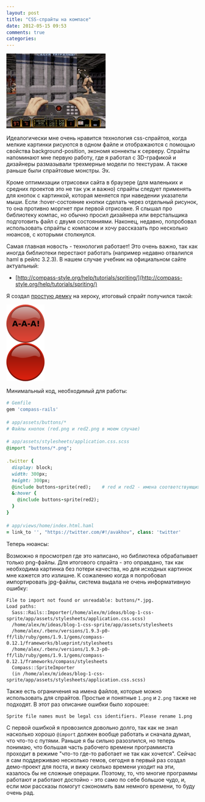 ```yaml
---
layout: post
title: "CSS-спрайты на компасе"
date: 2012-05-15 09:53
comments: true
categories: 
---
```

![](/assets/8-red/nuke2.jpg)

Идеалогически мне очень нравится технология css-спрайтов, когда мелкие картинки рисуются в одном файле и отображаются
с помощью свойства background-position, экономя коннекты к серверу. Спрайты напоминают мне
первую работу, где я работал с 3D-графикой и дизайнеры размазывали трехмерные модели по текстурам. А также
раньше были спрайтовые монстры. Эх.

Кроме оптимизации отрисовки сайта в браузере (для маленьких и средних проектов это не так уж и важно) спрайты
следует применять для кнопок с картинкой, которая меняется при наведении указатели мыши. Если :hover-состояние
кнопки сделать через отдельный рисунок, то она противно моргнет при первой отрисовке. Я слышал про библиотеку компас,
но обычно просил дизайнера или верстальщика подготовить файл с двумя состояниями. Наконец, недавно,
попробовал использовать спрайты с компасом и хочу рассказать про несколько нюансов, с которыми столкнулся.

Самая главная новость - технология работает! Это очень важно, так как иногда библиотеки
перестают работать
(например недавно отвалился haml в рейлс 3.2.3). В нашем случае учебник на официальном сайте актуальный:

* [http://compass-style.org/help/tutorials/spriting/](http://compass-style.org/help/tutorials/spriting/)

Я создал [простую демку](http://blog-1-css-sprite.herokuapp.com/) на хероку, итоговый спрайт получился такой:

![](/assets/8-red/sprite.png)

Минимальный код, необходимый для работы:

``` ruby
# Gemfile
gem 'compass-rails'

# app/assets/buttons/*
# Файлы кнопок (red.png и red2.png в моем случае)

# app/assets/stylesheets/application.css.scss
@import "buttons/*.png";

.twitter {
  display: block;
  width: 300px;
  height: 300px;
  @include buttons-sprite(red);    # red и red2 - имена соответствующих картинок
  &:hover {
    @include buttons-sprite(red2);
  }
}

# app/views/home/index.html.haml
= link_to '', "https://twitter.com/#!/avakhov", class: 'twitter'
```

Теперь нюансы:

Возможно я просмотрел где это написано, но библиотека обрабатывает только png-файлы. Для итогового спрайта - это оправдано,
так как необходима картинка
без потери качества, но для исходных картинок мне кажется это излишне. К сожалению когда я попробовал импортировать jpg-файлы, система выдала
не очень информативную ошибку:

```
File to import not found or unreadable: buttons/*.jpg.
Load paths:
  Sass::Rails::Importer(/home/alex/m/ideas/blog-1-css-sprite/app/assets/stylesheets/application.css.scss)
  /home/alex/m/ideas/blog-1-css-sprite/app/assets/stylesheets
  /home/alex/.rbenv/versions/1.9.3-p0-ff/lib/ruby/gems/1.9.1/gems/compass-0.12.1/frameworks/blueprint/stylesheets
  /home/alex/.rbenv/versions/1.9.3-p0-ff/lib/ruby/gems/1.9.1/gems/compass-0.12.1/frameworks/compass/stylesheets
  Compass::SpriteImporter
  (in /home/alex/m/ideas/blog-1-css-sprite/app/assets/stylesheets/application.css.scss)
```

Также есть ограничения на имена файлов, которые можно использовать для спрайтов. Простые и понятные `1.png` и `2.png` также не подходят.
В этот раз описание ошибки было хорошее:

```
Sprite file names must be legal css identifiers. Please rename 1.png
```

С первой ошибкой я провозился довольно долго, так как не знал насколько хорошо `@import` должен вообще работать и сначала думал,
что что-то с путями. Раньше я бы сильно разозлился, но теперь понимаю, что большая часть рабочего времени программиста
проходит в режиме "что-то где-то работает не так как хочется". Сейчаc я сам поддерживаю несколько гемов, сегодня в первый
раз создал демо-проект для поста, и вижу сколько времени уходит на эти, казалось бы не сложные операции. Поэтому, то, что многие программы
работают и работают достойно - это само по себе большое чудо, и, если мои рассказы помогут сэкономить вам немного времени, то буду очень рад.
